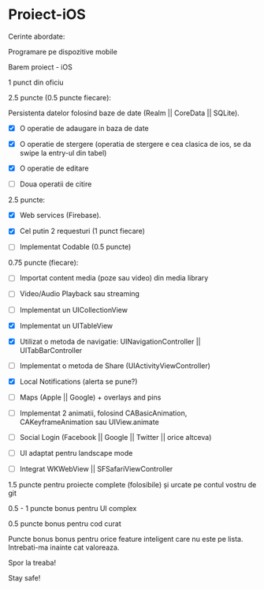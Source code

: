 # Proiect-iOS
 
Cerinte abordate:

Programare pe dispozitive mobile

Barem proiect - iOS

1 punct din oficiu

2.5 puncte (0.5 puncte fiecare):

Persistenta datelor folosind baze de date (Realm || CoreData || SQLite).

- [x] O operatie de adaugare in baza de date

- [x] O operatie de stergere (operatia de stergere e cea clasica de ios, se da swipe la entry-ul din tabel)

- [x] O operatie de editare

- [ ] Doua operatii de citire

2.5 puncte:

- [x] Web services (Firebase).

- [x] Cel putin 2 requesturi (1 punct fiecare)

- [ ] Implementat Codable (0.5 puncte)

0.75 puncte (fiecare):

- [ ] Importat content media (poze sau video) din media library

- [ ] Video/Audio Playback sau streaming

- [ ] Implementat un UICollectionView

- [x] Implementat un UITableView

- [x] Utilizat o metoda de navigatie: UINavigationController || UITabBarController

- [ ] Implementat o metoda de Share (UIActivityViewController)

- [x] Local Notifications (alerta se pune?)

- [ ] Maps (Apple || Google) + overlays and pins

- [ ] Implementat 2 animatii, folosind CABasicAnimation, CAKeyframeAnimation sau UIView.animate

- [ ] Social Login (Facebook || Google || Twitter || orice altceva)

- [ ] UI adaptat pentru landscape mode

- [ ] Integrat WKWebView || SFSafariViewController

1.5 puncte pentru proiecte complete (folosibile) și urcate pe contul vostru de git

0.5 - 1 puncte bonus pentru UI complex

0.5 puncte bonus pentru cod curat

Puncte bonus bonus pentru orice feature inteligent care nu este pe lista. Intrebati-ma inainte cat valoreaza.

Spor la treaba!

Stay safe!
